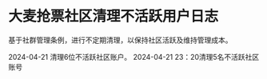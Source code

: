 # 大麦抢票社区清理不活跃用户日志
基于社群管理条例，进行不定期清理，以保持社区活跃及维持管理成本。

2024-04-21 清理6位不活跃社区账户。
2024-04-21 23：20清理5名不活跃社区账号
